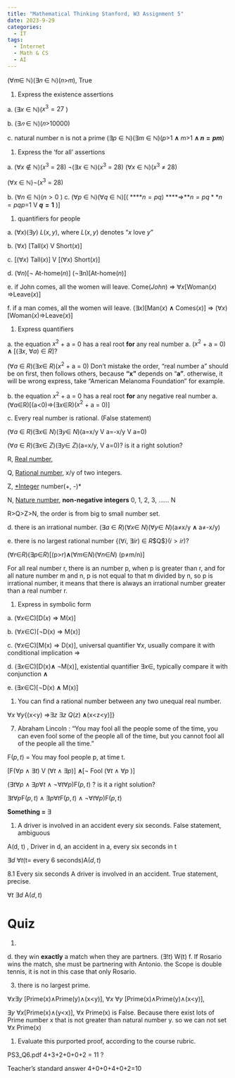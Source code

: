 ```yaml
---
title: "Mathematical Thinking Stanford, W3 Assignment 5"
date: 2023-9-29
categories:
  - IT
tags:
  - Internet
  - Math & CS
  - AI
---
```



(∀𝑚∈ ℕ)(∃𝑛 ∈ ℕ)(𝑛>𝑚), True 

1. Express the existence assertions

a. ($∃x$ ∈ ℕ)($x^3 = 27$ )

b. ($∃𝑛$ ∈ ℕ)(𝑛>10000)

c. natural number n is not a prime
($∃p$ ∈ ℕ)($∃m$ ∈ ℕ)($p$>1 **∧** $m$>1 **∧ $n=pm$**)

1. Express the ‘for all’ assertions

a. ($∀x$ ∉ ℕ)($x^3$ = 28)
 ¬($∃x$ ∈ $ℕ$)($x^3$ = 28)
($∀x$ ∈ ℕ)($x^3$ ≠ 28)

($∀x$ ∈ ℕ)¬($x^3$ = 28)

b. ($∀n$ ∈ ℕ)($n>0$ )
c.  ($∀p$ ∈ ℕ)($∀q$ ∈ ℕ)[( ****$n=pq$) ****⇒**$n=pq**n=pq$$p$=1 V **$q=1$** )]

1. quantifiers for people

a. ($∀x$)($∃y$) $L(x,y)$, where $L(x,y)$ denotes “$x$ love $y$” 

b. ($∀x$) [Tall$(x)$ V Short$(x)$]

c. [($∀x$) Tall$(x)$] V [($∀x)$ Short$(x)$]

d. ($∀n$)[¬ At-home$(n)$]
($¬∃n$)[At-home$(n)$]

e. if  John comes, all the women will leave.
Come$(John)$  ⇒ $∀x$[Woman$(x)$ ⇒Leave$(x)$]

f. if a man comes, all the women will leave.
($∃x$)[Man$(x)$ **∧** Comes$(x)$] ⇒ ($∀x$)[Woman$(x)$⇒Leave$(x)$]

1. Express quantifiers

a. the equation $x^2$ + a = 0 has a real root **for** any real number a.
($x^2$ + a = 0) **∧** [($∃x$, $∀a$) ∈ $R$]? 

($∀a$ ∈ $R$)($∃x$∈ $R$)($x^2$ + a = 0)
Don’t mistake the order, “real number a” should be on first, then follows others, because **“x”** depends on “**a”**. otherwise, it will be wrong express, take “American Melanoma Foundation” for example.

b.  the equation $x^2$ + a = 0 has a real root **for** any negative real number a.
($∀a$∈R)[(a<0)⇒($∃x$∈R)($x^2$ + a = 0)]

c. Every real number is rational. (False statement)

($∀a$ ∈ $R$)($∃x$∈ $N$)($∃y$∈ $N$)(a=x/y V a=-x/y V a=0)

($∀a$ ∈ $R$)($∃x$∈ $Z$)($∃y$∈ $Z$)(a=x/y, V a=0)? is it a right solution?

R, [Real number](https://en.wikipedia.org/wiki/Real_number), 

Q, [Rational number](https://en.wikipedia.org/wiki/Rational_number),  x/y of two integers.

Z, [*Integer](https://en.wikipedia.org/wiki/Integer_(computer_science)) number(+, -)*

N, [Nature number](https://en.wikipedia.org/wiki/Natural_number), **non-negative integers** 0, 1, 2, 3, …… N

R>Q>Z>N, the order is from big to small number set.

d. there is an irrational number. 
($∃a$ ∈ $R$)($∀x$∈ $N$)($∀y$∈ $N$)(a≠x/y **∧**  a≠-x/y)

e. there is no largest rational number
{($∀i$, $∃ir$) ∈ $R$\$Q$}($i>ir$)?

($∀r$∈$R$)($∃p$∈$R$)[(p>r)**∧**($∀m$∈$N$)($∀n$∈$N$) (p≠m/n)]

For all real number r, there is an number p, when p is greater than r, and  for all nature number m and n, p is not equal to that m divided by n, so p is irrational number, it means that there is always an irrational number greater than a real number r.

1. Express in symbolic form

a. ($∀x$∈C)[D$(x)$ ⇒ M$(x)$]

b. ($∀x$∈C)[¬D(x) ⇒  M(x)]

c. ($∀x$∈C)[M(x) ⇒ D(x)], universal quantifier $∀x$, usually compare it with conditional implication ⇒

d. ($∃x$∈C)[D(x)**∧** ¬M(x)], existential quantifier $∃x$∈, typically compare it with conjunction **∧**

e. ($∃x$∈C)[¬D(x) **∧** M(x)]

1. You can find a rational number between any two unequal real number.

$∀x$ $∀y${(x<y) ⇒$∃z$ $∃z$ $Q(z)$ **∧**(x<z<y)]}

7. Abraham Lincoln : “You may fool all the people some of the time, you can even fool some of the people all of the time, but you cannot fool all of the people all the time.”

F$(p,t)$ = You may fool people p, at time t.

[F($∀p$ ∧ $∃t$) V ($∀t$ ∧ $∃p$)] **∧**[¬ Fool ($∀t$ ∧ $∀p$ )]

($∃t$$∀p$ ∧ $∃p$$∀t$ ∧ ¬$∀t$$∀p$)F$(p,t)$ ? is it a right solution?

$∃t$$∀p$F$(p,t)$  ∧ $∃p$$∀t$F$(p,t)$  ∧ ¬$∀t$$∀p$)F$(p,t)$ 

**Something =** $∃$

1. A driver is involved in an accident every six seconds. False statement, ambiguous

A(d, t) , Driver in d, an accident in a, every six seconds in t

$∃d$  $∀t$(t= every 6 seconds)A$(d,t)$

8.1 Every six seconds A driver is involved in an accident. True statement, precise.

$∀t$ $∃d$  A$(d,t)$

# Quiz

1. 
d. they win **exactly** a match when they are partners. $(∃!t)$ W(t)
f. If Rosario wins the match, she must be partnering with Antonio. 
the Scope is double tennis, it is not in this case that only Rosario. 

3. there is no largest prime.

$∀x$$∃y$ [Prime(x)∧Prime(y)∧(x<y)], 
$∀x$ $∀y$ [Prime(x)∧Prime(y)∧(x<y)], 

$∃y$ $∀x$[Prime(x)∧(y<x)], 
$∀x$ Prime(x) is False. Because there exist lots of Prime number x that is not greater than natural number y. so we can not set 
$∀x$ Prime(x) 

1. Evaluate this purported proof, according to the course rubric.

PS3_Q6.pdf
4+3+2+0+0+2 = 11 ? 

Teacher’s standard answer 4+0+0+4+0+2=10